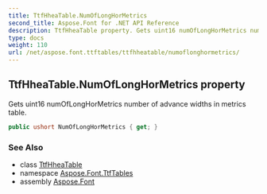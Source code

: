 ```yaml
---
title: TtfHheaTable.NumOfLongHorMetrics
second_title: Aspose.Font for .NET API Reference
description: TtfHheaTable property. Gets uint16 numOfLongHorMetrics number of advance widths in metrics table
type: docs
weight: 110
url: /net/aspose.font.ttftables/ttfhheatable/numoflonghormetrics/
---
```

## TtfHheaTable.NumOfLongHorMetrics property

Gets uint16 numOfLongHorMetrics number of advance widths in metrics table.

```csharp
public ushort NumOfLongHorMetrics { get; }
```

### See Also

* class [TtfHheaTable](../)
* namespace [Aspose.Font.TtfTables](../../ttfhheatable/)
* assembly [Aspose.Font](../../../)


